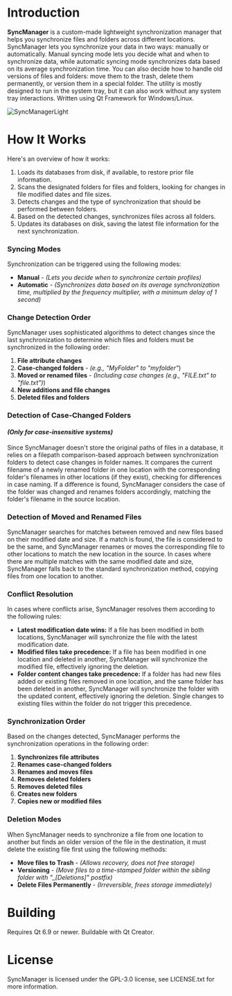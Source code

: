 # Introduction

**SyncManager** is a custom-made lightweight synchronization manager that helps you synchronize files and folders across different locations. SyncManager lets you synchronize your data in two ways: manually or automatically. Manual syncing mode lets you decide what and when to synchronize data, while automatic syncing mode synchronizes data based on its average synchronization time. You can also decide how to handle old versions of files and folders: move them to the trash, delete them permanently, or version them in a special folder. The utility is mostly designed to run in the system tray, but it can also work without any system tray interactions. Written using Qt Framework for Windows/Linux.

![SyncManagerLight](https://github.com/user-attachments/assets/c25d45ee-5051-463a-b183-8a6408cf3367)

# How It Works
Here's an overview of how it works:
1. Loads its databases from disk, if available, to restore prior file information.
1. Scans the designated folders for files and folders, looking for changes in file modified dates and file sizes.
1. Detects changes and the type of synchronization that should be performed between folders.
1. Based on the detected changes, synchronizes files across all folders.
1. Updates its databases on disk, saving the latest file information for the next synchronization.
### Syncing Modes
Synchronization can be triggered using the following modes:
- **Manual** - *(Lets you decide when to synchronize certain profiles)*
- **Automatic** - *(Synchronizes data based on its average synchronization time, multiplied by the frequency multiplier, with a minimum delay of 1 second)*
### Change Detection Order
SyncManager uses sophisticated algorithms to detect changes since the last synchronization to determine which files and folders must be synchronized in the following order:
1. **File attribute changes**
1. **Case-changed folders** - *(e.g., "MyFolder" to "myfolder"*)
1. **Moved or renamed files** - *(Including case changes (e.g., "FILE.txt" to "file.txt")*)
1. **New additions and file changes**
1. **Deleted files and folders**
### Detection of Case-Changed Folders
#### *(Only for case-insensitive systems)*
Since SyncManager doesn't store the original paths of files in a database, it relies on a filepath comparison-based approach between synchronization folders to detect case changes in folder names. It compares the current filename of a newly renamed folder in one location with the corresponding folder's filenames in other locations (if they exist), checking for differences in case naming. If a difference is found, SyncManager considers the case of the folder was changed and renames folders accordingly, matching the folder's filename in the source location.
### Detection of Moved and Renamed Files
SyncManager searches for matches between removed and new files based on their modified date and size. If a match is found, the file is considered to be the same, and SyncManager renames or moves the corresponding file to other locations to match the new location in the source. In cases where there are multiple matches with the same modified date and size, SyncManager falls back to the standard synchronization method, copying files from one location to another.
### Conflict Resolution
In cases where conflicts arise, SyncManager resolves them according to the following rules:
- **Latest modification date wins:** If a file has been modified in both locations, SyncManager will synchronize the file with the latest modification date.
- **Modified files take precedence:** If a file has been modified in one location and deleted in another, SyncManager will synchronize the modified file, effectively ignoring the deletion.
- **Folder content changes take precedence:** If a folder has had new files added or existing files removed in one location, and the same folder has been deleted in another, SyncManager will synchronize the folder with the updated content, effectively ignoring the deletion. Single changes to existing files within the folder do not trigger this precedence.
### Synchronization Order
Based on the changes detected, SyncManager performs the synchronization operations in the following order:
1. **Synchronizes file attributes**
1. **Renames case-changed folders**
1. **Renames and moves files**
1. **Removes deleted folders**
1. **Removes deleted files**
1. **Creates new folders**
1. **Copies new or modified files**
### Deletion Modes
When SyncManager needs to synchronize a file from one location to another but finds an older version of the file in the destination, it must delete the existing file first using the following methods:
- **Move files to Trash** - *(Allows recovery, does not free storage)*
- **Versioning** - *(Move files to a time-stamped folder within the sibling folder with "_[Deletions]" postfix)*
- **Delete Files Permanently** - *(Irreversible, frees storage immediately)*

# Building
Requires Qt 6.9 or newer. Buildable with Qt Creator.

# License
SyncManager is licensed under the GPL-3.0 license, see LICENSE.txt for more information.
